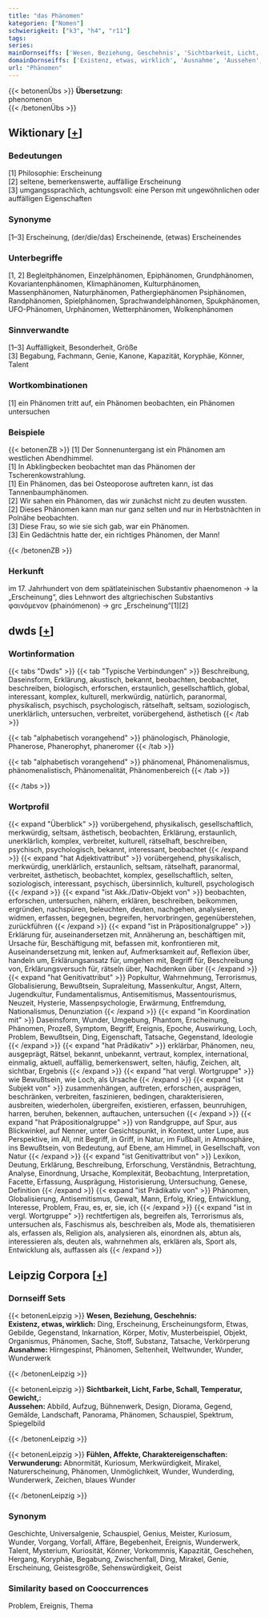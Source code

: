 ```yaml
---
title: "das Phänomen"
kategorien: ["Nomen"]
schwierigkeit: ["k3", "h4", "r11"]
tags:
series:
mainDornseiffs: ['Wesen, Beziehung, Geschehnis', 'Sichtbarkeit, Licht, Farbe, Schall, Temperatur, Gewicht,', 'Fühlen, Affekte, Charaktereigenschaften']
domainDornseiffs: ['Existenz, etwas, wirklich', 'Ausnahme', 'Aussehen', 'Verwunderung']
url: "Phänomen"
---
```


{{< betonenÜbs >}}
**Übersetzung:**  
phenomenon  
{{< /betonenÜbs >}}

## Wiktionary [[+](https://de.wiktionary.org/wiki/Phänomen)]

### Bedeutungen
[1] Philosophie: Erscheinung  
[2] seltene, bemerkenswerte, auffällige Erscheinung  
[3] umgangssprachlich, achtungsvoll: eine Person mit ungewöhnlichen oder auffälligen Eigenschaften  

### Synonyme
[1–3] Erscheinung, (der/die/das) Erscheinende, (etwas) Erscheinendes  

### Unterbegriffe
[1, 2] Begleitphänomen, Einzelphänomen, Epiphänomen, Grundphänomen, Kovariantenphänomen, Klimaphänomen, Kulturphänomen, Massenphänomen, Naturphänomen, Pathergiephänomen Psiphänomen, Randphänomen, Spielphänomen, Sprachwandelphänomen, Spukphänomen, UFO-Phänomen, Urphänomen, Wetterphänomen, Wolkenphänomen  

### Sinnverwandte
[1–3] Auffälligkeit, Besonderheit, Größe  
[3] Begabung, Fachmann, Genie, Kanone, Kapazität, Koryphäe, Könner, Talent  

### Wortkombinationen
[1] ein Phänomen tritt auf, ein Phänomen beobachten, ein Phänomen untersuchen  

### Beispiele
{{< betonenZB >}}
[1] Der Sonnenuntergang ist ein Phänomen am westlichen Abendhimmel.  
[1] In Abklingbecken beobachtet man das Phänomen der Tscherenkowstrahlung.  
[1] Ein Phänomen, das bei Osteoporose auftreten kann, ist das Tannenbaumphänomen.  
[2] Wir sahen ein Phänomen, das wir zunächst nicht zu deuten wussten.  
[2] Dieses Phänomen kann man nur ganz selten und nur in Herbstnächten in Polnähe beobachten.  
[3] Diese Frau, so wie sie sich gab, war ein Phänomen.  
[3] Ein Gedächtnis hatte der, ein richtiges Phänomen, der Mann!  

{{< /betonenZB >}}
### Herkunft
im 17. Jahrhundert von dem spätlateinischen Substantiv phaenomenon → la „Erscheinung“, dies Lehnwort des altgriechischen Substantivs φαινόμενον (phainómenon) → grc „Erscheinung“[1][2]  



## dwds [[+](https://www.dwds.de/wb/Phänomen)]

### Wortinformation
{{< tabs "Dwds" >}}
{{< tab "Typische Verbindungen" >}}
Beschreibung, Daseinsform, Erklärung, akustisch, bekannt, beobachten, beobachtet, beschreiben, biologisch, erforschen, erstaunlich, gesellschaftlich, global, interessant, komplex, kulturell, merkwürdig, natürlich, paranormal, physikalisch, psychisch, psychologisch, rätselhaft, seltsam, soziologisch, unerklärlich, untersuchen, verbreitet, vorübergehend, ästhetisch
{{< /tab >}}

{{< tab "alphabetisch vorangehend" >}}
phänologisch, Phänologie, Phanerose, Phanerophyt, phaneromer
{{< /tab >}}

{{< tab "alphabetisch vorangehend" >}}
phänomenal, Phänomenalismus, phänomenalistisch, Phänomenalität, Phänomenbereich
{{< /tab >}}

{{< /tabs >}}

### Wortprofil
{{< expand "Überblick" >}} vorübergehend, physikalisch, gesellschaftlich, merkwürdig, seltsam, ästhetisch, beobachten, Erklärung, erstaunlich, unerklärlich, komplex, verbreitet, kulturell, rätselhaft, beschreiben, psychisch, psychologisch, bekannt, interessant, beobachtet {{< /expand >}}
{{< expand "hat Adjektivattribut" >}} vorübergehend, physikalisch, merkwürdig, unerklärlich, erstaunlich, seltsam, rätselhaft, paranormal, verbreitet, ästhetisch, beobachtet, komplex, gesellschaftlich, selten, soziologisch, interessant, psychisch, übersinnlich, kulturell, psychologisch {{< /expand >}}
{{< expand "ist Akk./Dativ-Objekt von" >}} beobachten, erforschen, untersuchen, nähern, erklären, beschreiben, beikommen, ergründen, nachspüren, beleuchten, deuten, nachgehen, analysieren, widmen, erfassen, begegnen, begreifen, hervorbringen, gegenüberstehen, zurückführen {{< /expand >}}
{{< expand "ist in Präpositionalgruppe" >}} Erklärung für, auseinandersetzen mit, Annäherung an, beschäftigen mit, Ursache für, Beschäftigung mit, befassen mit, konfrontieren mit, Auseinandersetzung mit, lenken auf, Aufmerksamkeit auf, Reflexion über, handeln um, Erklärungsansatz für, umgehen mit, Begriff für, Beschreibung von, Erklärungsversuch für, rätseln über, Nachdenken über {{< /expand >}}
{{< expand "hat Genitivattribut" >}} Popkultur, Wahrnehmung, Terrorismus, Globalisierung, Bewußtsein, Supraleitung, Massenkultur, Angst, Altern, Jugendkultur, Fundamentalismus, Antisemitismus, Massentourismus, Neuzeit, Hysterie, Massenpsychologie, Erwärmung, Entfremdung, Nationalismus, Denunziation {{< /expand >}}
{{< expand "in Koordination mit" >}} Daseinsform, Wunder, Umgebung, Phantom, Erscheinung, Phänomen, Prozeß, Symptom, Begriff, Ereignis, Epoche, Auswirkung, Loch, Problem, Bewußtsein, Ding, Eigenschaft, Tatsache, Gegenstand, Ideologie {{< /expand >}}
{{< expand "hat Prädikativ" >}} erklärbar, Phänomen, neu, ausgeprägt, Rätsel, bekannt, unbekannt, vertraut, komplex, international, einmalig, aktuell, auffällig, bemerkenswert, selten, häufig, Zeichen, alt, sichtbar, Ergebnis {{< /expand >}}
{{< expand "hat vergl. Wortgruppe" >}} wie Bewußtsein, wie Loch, als Ursache {{< /expand >}}
{{< expand "ist Subjekt von" >}} zusammenhängen, auftreten, erforschen, ausprägen, beschränken, verbreiten, faszinieren, bedingen, charakterisieren, ausbreiten, wiederholen, übergreifen, existieren, erfassen, beunruhigen, harren, beruhen, bekennen, auftauchen, untersuchen {{< /expand >}}
{{< expand "hat Präpositionalgruppe" >}} von Randgruppe, auf Spur, aus Blickwinkel, auf Nenner, unter Gesichtspunkt, in Kontext, unter Lupe, aus Perspektive, im All, mit Begriff, in Griff, in Natur, im Fußball, in Atmosphäre, ins Bewußtsein, von Bedeutung, auf Ebene, am Himmel, in Gesellschaft, von Natur {{< /expand >}}
{{< expand "ist Genitivattribut von" >}} Lexikon, Deutung, Erklärung, Beschreibung, Erforschung, Verständnis, Betrachtung, Analyse, Einordnung, Ursache, Komplexität, Beobachtung, Interpretation, Facette, Erfassung, Ausprägung, Historisierung, Untersuchung, Genese, Definition {{< /expand >}}
{{< expand "ist Prädikativ von" >}} Phänomen, Globalisierung, Antisemitismus, Gewalt, Mann, Erfolg, Krieg, Entwicklung, Interesse, Problem, Frau, es, er, sie, ich {{< /expand >}}
{{< expand "ist in vergl. Wortgruppe" >}} rechtfertigen als, begreifen als, Terrorismus als, untersuchen als, Faschismus als, beschreiben als, Mode als, thematisieren als, erfassen als, Religion als, analysieren als, einordnen als, abtun als, interessieren als, deuten als, wahrnehmen als, erklären als, Sport als, Entwicklung als, auffassen als {{< /expand >}}

## Leipzig Corpora [[+](https://corpora.uni-leipzig.de/en/res?word=Phänomen&corpusId=deu_newscrawl-public_2018)]

### Dornseiff Sets
{{< betonenLeipzig >}}
**Wesen, Beziehung, Geschehnis:**  
**Existenz, etwas, wirklich:** Ding, Erscheinung, Erscheinungsform, Etwas, Gebilde, Gegenstand, Inkarnation, Körper, Motiv, Musterbeispiel, Objekt, Organismus, Phänomen, Sache, Stoff, Substanz, Tatsache, Verkörperung  
**Ausnahme:** Hirngespinst, Phänomen, Seltenheit, Weltwunder, Wunder, Wunderwerk  

{{< /betonenLeipzig >}}


{{< betonenLeipzig >}}
**Sichtbarkeit, Licht, Farbe, Schall, Temperatur, Gewicht,:**  
**Aussehen:** Abbild, Aufzug, Bühnenwerk, Design, Diorama, Gegend, Gemälde, Landschaft, Panorama, Phänomen, Schauspiel, Spektrum, Spiegelbild  

{{< /betonenLeipzig >}}


{{< betonenLeipzig >}}
**Fühlen, Affekte, Charaktereigenschaften:**  
**Verwunderung:** Abnormität, Kuriosum, Merkwürdigkeit, Mirakel, Naturerscheinung, Phänomen, Unmöglichkeit, Wunder, Wunderding, Wunderwerk, Zeichen, blaues Wunder  

{{< /betonenLeipzig >}}

### Synonym
Geschichte, Universalgenie, Schauspiel, Genius, Meister, Kuriosum, Wunder, Vorgang, Vorfall, Affäre, Begebenheit, Ereignis, Wunderwerk, Talent, Mysterium, Kuriosität, Könner, Vorkommnis, Kapazität, Geschehen, Hergang, Koryphäe, Begabung, Zwischenfall, Ding, Mirakel, Genie, Erscheinung, Geistesgröße, Sehenswürdigkeit, Geist


### Similarity based on Cooccurrences
Problem, Ereignis, Thema

